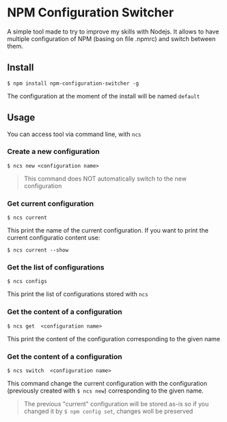 # NPM Configuration Switcher
A simple tool made to try to improve my skills with Nodejs.
It allows to have multiple configuration of NPM (basing on file .npmrc) and switch between them.

## Install
  ```console 
  $ npm install npm-configuration-switcher -g
  ```
The configuration at the moment of the install will be named `default`

## Usage
You can access tool via command line, with `ncs`

### Create a new configuration 
  ```console
  $ ncs new <configuration name>
  ```
 > This command does NOT automatically switch to the new configuration
 
### Get current configuration 
  ```console
  $ ncs current
  ```
  This print the name of the current configuration.
  If you want to print the current configuratio content use:
  ```console
  $ ncs current --show
  ```
  
### Get the list of configurations
  ```console
  $ ncs configs
  ```
  This print the list of configurations stored with `ncs`
  
  
### Get the content of a configuration
  ```console
  $ ncs get  <configuration name>
  ```
  This print the content of the configuration corresponding to the given name
  
### Get the content of a configuration
  ```console
  $ ncs switch  <configuration name>
  ```
  This command change the current configuration with the configuration (previously created with `$ ncs new`)
  corresponding to the given name.
 > The previous "current" configuration will be stored as-is so if you changed it by `$ npm config set`, changes woll be preserved


  
